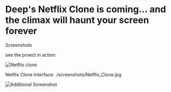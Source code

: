 # Deep's Netflix Clone is coming… and the climax will haunt your screen forever
Screenshots

see the proect in action:

![Netflix clone](https://github.com/user-attachments/assets/d674f887-ed5a-490e-8305-307ae5c59f44)


Netflix Clone Interface: ./screenshots/Netflix_Clone.jpg

![Additional Screenshot](./Downloads/netflix_scary.jpg)
